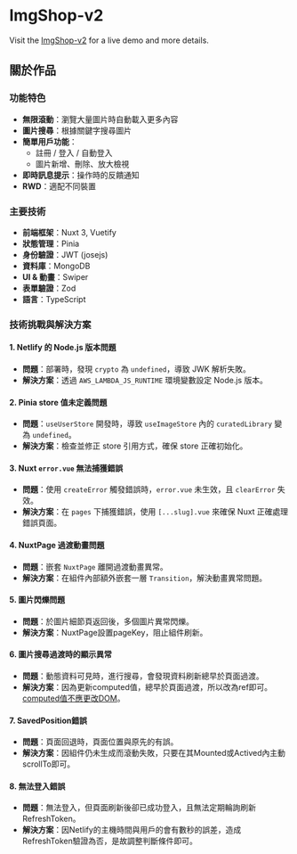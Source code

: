 # ImgShop-v2

Visit the [ImgShop-v2](https://imgshop-v2.netlify.app/) for a live demo and more details.

## 關於作品

### 功能特色

- **無限滾動**：瀏覽大量圖片時自動載入更多內容
- **圖片搜尋**：根據關鍵字搜尋圖片
- **簡單用戶功能**：
  - 註冊 / 登入 / 自動登入
  - 圖片新增、刪除、放大檢視
- **即時訊息提示**：操作時的反饋通知
- **RWD**：適配不同裝置

### 主要技術

- **前端框架**：Nuxt 3, Vuetify
- **狀態管理**：Pinia
- **身份驗證**：JWT (josejs)
- **資料庫**：MongoDB
- **UI & 動畫**：Swiper
- **表單驗證**：Zod
- **語言**：TypeScript

### 技術挑戰與解決方案

#### 1. Netlify 的 Node.js 版本問題

- **問題**：部署時，發現 `crypto` 為 `undefined`，導致 JWK 解析失敗。
- **解決方案**：透過 `AWS_LAMBDA_JS_RUNTIME` 環境變數設定 Node.js 版本。

#### 2. Pinia store 值未定義問題

- **問題**：`useUserStore` 開發時，導致 `useImageStore` 內的 `curatedLibrary` 變為 `undefined`。
- **解決方案**：檢查並修正 store 引用方式，確保 store 正確初始化。

#### 3. Nuxt `error.vue` 無法捕獲錯誤

- **問題**：使用 `createError` 觸發錯誤時，`error.vue` 未生效，且 `clearError` 失效。
- **解決方案**：在 `pages` 下捕獲錯誤，使用 `[...slug].vue` 來確保 Nuxt 正確處理錯誤頁面。

#### 4. NuxtPage 過渡動畫問題

- **問題**：嵌套 `NuxtPage` 離開過渡動畫異常。
- **解決方案**：在組件內部額外嵌套一層 `Transition`，解決動畫異常問題。

#### 5. **圖片閃爍問題**

- **問題**：於圖片細節頁返回後，多個圖片異常閃爍。
- **解決方案**：NuxtPage設置pageKey，阻止組件刷新。

#### 6. **圖片搜尋過渡時的顯示異常**

- **問題**：動態資料可見時，進行搜尋，會發現資料刷新總早於頁面過渡。
- **解決方案**：因為更新computed值，總早於頁面過渡，所以改為ref即可。[computed值不應更改DOM](https://cn.vuejs.org/guide/essentials/computed.html#best-practices:~:text=%E4%B8%8D%E8%A6%81%E6%94%B9%E5%8F%98%E5%85%B6%E4%BB%96%E7%8A%B6%E6%80%81%E3%80%81%E5%9C%A8%20getter%20%E4%B8%AD%E5%81%9A%E5%BC%82%E6%AD%A5%E8%AF%B7%E6%B1%82%E6%88%96%E8%80%85%E6%9B%B4%E6%94%B9%20DOM%EF%BC%81)。

#### 7. **SavedPosition錯誤**

- **問題**：頁面回退時，頁面位置與原先的有誤。
- **解決方案**：因組件仍未生成而滾動失敗，只要在其Mounted或Actived內主動scrollTo即可。

#### 8. **無法登入錯誤**

- **問題**：無法登入，但頁面刷新後卻已成功登入，且無法定期輪詢刷新RefreshToken。
- **解決方案**：因Netlify的主機時間與用戶的會有數秒的誤差，造成RefreshToken驗證為否，是故調整判斷條件即可。
